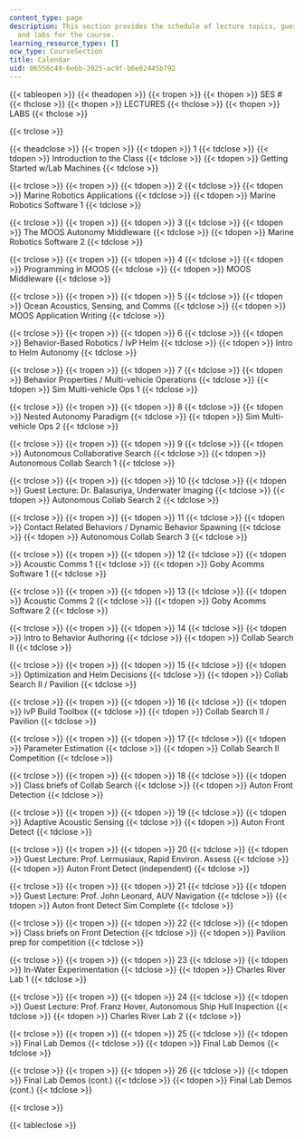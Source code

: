 ```yaml
---
content_type: page
description: This section provides the schedule of lecture topics, guest lectures,
  and labs for the course.
learning_resource_types: []
ocw_type: CourseSection
title: Calendar
uid: 06556c49-6e6b-2025-ac9f-b6e02445b792
---
```


{{< tableopen >}}
{{< theadopen >}}
{{< tropen >}}
{{< thopen >}}
SES #
{{< thclose >}}
{{< thopen >}}
LECTURES
{{< thclose >}}
{{< thopen >}}
LABS
{{< thclose >}}

{{< trclose >}}

{{< theadclose >}}
{{< tropen >}}
{{< tdopen >}}
1
{{< tdclose >}}
{{< tdopen >}}
Introduction to the Class
{{< tdclose >}}
{{< tdopen >}}
Getting Started w/Lab Machines
{{< tdclose >}}

{{< trclose >}}
{{< tropen >}}
{{< tdopen >}}
2
{{< tdclose >}}
{{< tdopen >}}
Marine Robotics Applications
{{< tdclose >}}
{{< tdopen >}}
Marine Robotics Software 1
{{< tdclose >}}

{{< trclose >}}
{{< tropen >}}
{{< tdopen >}}
3
{{< tdclose >}}
{{< tdopen >}}
The MOOS Autonomy Middleware
{{< tdclose >}}
{{< tdopen >}}
Marine Robotics Software 2
{{< tdclose >}}

{{< trclose >}}
{{< tropen >}}
{{< tdopen >}}
4
{{< tdclose >}}
{{< tdopen >}}
Programming in MOOS
{{< tdclose >}}
{{< tdopen >}}
MOOS Middleware
{{< tdclose >}}

{{< trclose >}}
{{< tropen >}}
{{< tdopen >}}
5
{{< tdclose >}}
{{< tdopen >}}
Ocean Acoustics, Sensing, and Comms
{{< tdclose >}}
{{< tdopen >}}
MOOS Application Writing
{{< tdclose >}}

{{< trclose >}}
{{< tropen >}}
{{< tdopen >}}
6
{{< tdclose >}}
{{< tdopen >}}
Behavior-Based Robotics / IvP Helm
{{< tdclose >}}
{{< tdopen >}}
Intro to Helm Autonomy
{{< tdclose >}}

{{< trclose >}}
{{< tropen >}}
{{< tdopen >}}
7
{{< tdclose >}}
{{< tdopen >}}
Behavior Properties / Multi-vehicle Operations
{{< tdclose >}}
{{< tdopen >}}
Sim Multi-vehicle Ops 1
{{< tdclose >}}

{{< trclose >}}
{{< tropen >}}
{{< tdopen >}}
8
{{< tdclose >}}
{{< tdopen >}}
Nested Autonomy Paradigm
{{< tdclose >}}
{{< tdopen >}}
Sim Multi-vehicle Ops 2
{{< tdclose >}}

{{< trclose >}}
{{< tropen >}}
{{< tdopen >}}
9
{{< tdclose >}}
{{< tdopen >}}
Autonomous Collaborative Search
{{< tdclose >}}
{{< tdopen >}}
Autonomous Collab Search 1
{{< tdclose >}}

{{< trclose >}}
{{< tropen >}}
{{< tdopen >}}
10
{{< tdclose >}}
{{< tdopen >}}
Guest Lecture: Dr. Balasuriya, Underwater Imaging
{{< tdclose >}}
{{< tdopen >}}
Autonomous Collab Search 2
{{< tdclose >}}

{{< trclose >}}
{{< tropen >}}
{{< tdopen >}}
11
{{< tdclose >}}
{{< tdopen >}}
Contact Related Behaviors / Dynamic Behavior Spawning
{{< tdclose >}}
{{< tdopen >}}
Autonomous Collab Search 3
{{< tdclose >}}

{{< trclose >}}
{{< tropen >}}
{{< tdopen >}}
12
{{< tdclose >}}
{{< tdopen >}}
Acoustic Comms 1
{{< tdclose >}}
{{< tdopen >}}
Goby Acomms Software 1
{{< tdclose >}}

{{< trclose >}}
{{< tropen >}}
{{< tdopen >}}
13
{{< tdclose >}}
{{< tdopen >}}
Acoustic Comms 2
{{< tdclose >}}
{{< tdopen >}}
Goby Acomms Software 2
{{< tdclose >}}

{{< trclose >}}
{{< tropen >}}
{{< tdopen >}}
14
{{< tdclose >}}
{{< tdopen >}}
Intro to Behavior Authoring
{{< tdclose >}}
{{< tdopen >}}
Collab Search II
{{< tdclose >}}

{{< trclose >}}
{{< tropen >}}
{{< tdopen >}}
15
{{< tdclose >}}
{{< tdopen >}}
Optimization and Helm Decisions
{{< tdclose >}}
{{< tdopen >}}
Collab Search II / Pavilion
{{< tdclose >}}

{{< trclose >}}
{{< tropen >}}
{{< tdopen >}}
16
{{< tdclose >}}
{{< tdopen >}}
IvP Build Toolbox
{{< tdclose >}}
{{< tdopen >}}
Collab Search II / Pavilion
{{< tdclose >}}

{{< trclose >}}
{{< tropen >}}
{{< tdopen >}}
17
{{< tdclose >}}
{{< tdopen >}}
Parameter Estimation
{{< tdclose >}}
{{< tdopen >}}
Collab Search II Competition
{{< tdclose >}}

{{< trclose >}}
{{< tropen >}}
{{< tdopen >}}
18
{{< tdclose >}}
{{< tdopen >}}
Class briefs of Collab Search
{{< tdclose >}}
{{< tdopen >}}
Auton Front Detection
{{< tdclose >}}

{{< trclose >}}
{{< tropen >}}
{{< tdopen >}}
19
{{< tdclose >}}
{{< tdopen >}}
Adaptive Acoustic Sensing
{{< tdclose >}}
{{< tdopen >}}
Auton Front Detect
{{< tdclose >}}

{{< trclose >}}
{{< tropen >}}
{{< tdopen >}}
20
{{< tdclose >}}
{{< tdopen >}}
Guest Lecture: Prof. Lermusiaux, Rapid Environ. Assess
{{< tdclose >}}
{{< tdopen >}}
Auton Front Detect (independent)
{{< tdclose >}}

{{< trclose >}}
{{< tropen >}}
{{< tdopen >}}
21
{{< tdclose >}}
{{< tdopen >}}
Guest Lecture: Prof. John Leonard, AUV Navigation
{{< tdclose >}}
{{< tdopen >}}
Auton front Detect Sim Complete
{{< tdclose >}}

{{< trclose >}}
{{< tropen >}}
{{< tdopen >}}
22
{{< tdclose >}}
{{< tdopen >}}
Class briefs on Front Detection
{{< tdclose >}}
{{< tdopen >}}
Pavilion prep for competition
{{< tdclose >}}

{{< trclose >}}
{{< tropen >}}
{{< tdopen >}}
23
{{< tdclose >}}
{{< tdopen >}}
In-Water Experimentation
{{< tdclose >}}
{{< tdopen >}}
Charles River Lab 1
{{< tdclose >}}

{{< trclose >}}
{{< tropen >}}
{{< tdopen >}}
24
{{< tdclose >}}
{{< tdopen >}}
Guest Lecture: Prof. Franz Hover, Autonomous Ship Hull Inspection
{{< tdclose >}}
{{< tdopen >}}
Charles River Lab 2
{{< tdclose >}}

{{< trclose >}}
{{< tropen >}}
{{< tdopen >}}
25
{{< tdclose >}}
{{< tdopen >}}
Final Lab Demos
{{< tdclose >}}
{{< tdopen >}}
Final Lab Demos
{{< tdclose >}}

{{< trclose >}}
{{< tropen >}}
{{< tdopen >}}
26
{{< tdclose >}}
{{< tdopen >}}
Final Lab Demos (cont.)
{{< tdclose >}}
{{< tdopen >}}
Final Lab Demos (cont.)
{{< tdclose >}}

{{< trclose >}}

{{< tableclose >}}